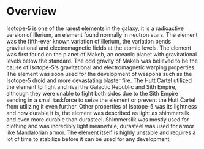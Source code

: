 # Overview

Isotope-5 is one of the rarest elements in the galaxy, it is a radioactive version of illerium, an element found normally in neutron stars.
The element was the fifth-ever known variation of illerium, the variation bends gravitational and electromagnetic fields at the atomic levels.
The element was first found on the planet of Makeb, an oceanic planet with gravitational levels below the standard.
The odd gravity of Makeb was believed to be the cause of Isotope-5's gravitational and electromagnetic warping properties.
The element was soon used for the development of weapons such as the Isotope-5 droid and more devastating blaster fire.
The Hutt Cartel utilized the element to fight and rival the Galactic Republic and Sith Empire, although they were unable to fight both sides due to the Sith Empire sending in a small taskforce to seize the element or prevent the Hutt Cartel from utilizing it even further.
Other properties of Isotope-5 was its lightness and how durable it is, the element was described as light as shimmersilk and even more durable than durasteel.
Shimmersilk was mostly used for clothing and was incredibly light meanwhile, durasteel was used for armor like Mandalorian armor.
The element itself is highly unstable and requires a lot of time to stabilize before it can be used for any development.

